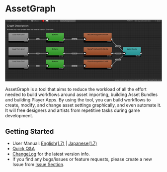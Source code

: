 # AssetGraph

![](/Documentation~/images/top.png)

AssetGraph is a tool that aims to reduce the workload of all the effort needed to build workflows around asset importing, building Asset Bundles and building Player Apps.  By using the tool, you can build workflows to create, modify, and change asset settings graphically, and even automate it.  It will free designers and artists from repetitive tasks during game development.

## Getting Started
- User Manual: [English(1.7)](https://docs.google.com/document/d/1L4OEowzz2lRMf-o5lTCkqbbdzXffcquH1tlbv9P-oHo/) |  [Japanese(1.7)](https://docs.google.com/document/d/14SpnUgCM-RXzlsN_Rc_9ECBHrc4Im5NUa0tph6TKXak/)
- [Quick Q&A](https://github.com/Unity-Technologies/AssetGraph/wiki/Q&A)
- [ChangeLog](https://github.com/Unity-Technologies/AssetGraph/blob/1.7/release/CHANGELOG.md) for the latest version info.
- If you find any bugs/issues or feature requests, please create a new Issue from [Issue Section](https://github.com/Unity-Technologies/AssetGraph/issues).
